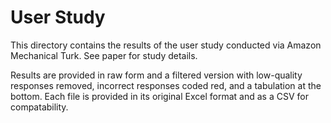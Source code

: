 # User Study

This directory contains the results of the user study conducted via Amazon Mechanical Turk. See paper for study details.

Results are provided in raw form and a filtered version with low-quality responses removed, incorrect responses coded red, and a tabulation at the bottom. Each file is provided in its original Excel format and as a CSV for compatability.